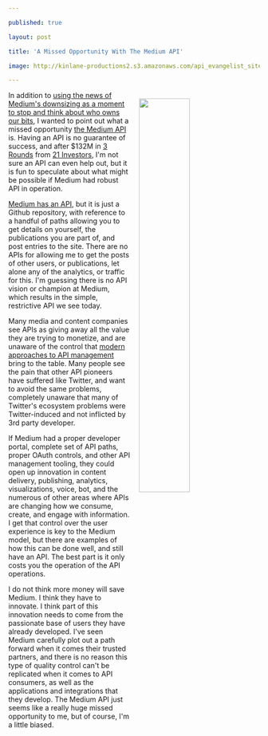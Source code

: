 ---
published: true
layout: post
title: 'A Missed Opportunity With The Medium API'
image: http://kinlane-productions2.s3.amazonaws.com/api_evangelist_site/blog/medium_storytelling_network2.jpg
---

<p><img style="padding: 15px;" src="https://kinlane-productions2.s3.amazonaws.com/api_evangelist_site/blog/medium_storytelling_network2.jpg" alt="" width="45%" align="right" />
<p>In addition to <a href="http://kinlane.com/2017/01/05/medium-and-the-importance-of-maintaining-your-own-domain/">using the news of Medium's downsizing as a moment to stop and think about who owns our bits</a>, I wanted to point out what a missed opportunity <a href="https://github.com/Medium/medium-api-docs">the Medium API</a> is. Having an API is no guarantee of success, and after&nbsp;<span class="funding_amount"><span>$</span>132M</span><span>&nbsp;</span><span class="connecting">in</span><span>&nbsp;</span><span class="funding_rounds"><a href="https://www.crunchbase.com/organization/medium/funding-rounds">3 Rounds</a></span><span>&nbsp;</span><span class="connecting">from</span><span>&nbsp;</span><a href="https://www.crunchbase.com/organization/medium/investors">21 Investors</a>, I'm not sure an API can even help out, but it is fun to speculate about what might be possible if Medium had robust API in operation.
<p><a href="https://github.com/Medium/medium-api-docs">Medium has an API</a>, but it is just a Github repository, with reference to a handful of paths allowing you to get details on yourself, the publications you are part of, and post entries to the site. There are no APIs for allowing me to get the posts of other users, or publications, let alone any of the analytics, or traffic for this. I'm guessing there is no API vision or champion at Medium, which results in the simple, restrictive API we see today.
<p>Many media and content companies see APIs as giving away all the value they are trying to monetize, and are unaware of the control that <a href="http://management.apievangelist.com/">modern approaches to API management</a> bring&nbsp;to the table. Many people see the pain that other API pioneers have suffered like Twitter, and want to avoid the same problems, completely unaware that many of Twitter's ecosystem problems were Twitter-induced&nbsp;and not inflicted by 3rd party developer.
<p>If Medium had a proper developer portal, complete set of API paths, proper OAuth controls, and other API management tooling, they could open up innovation in content delivery, publishing, analytics, visualizations, voice, bot, and the numerous of other areas where APIs are changing how we consume, create, and engage with information. I get that control over the user experience is key to the Medium model, but there are examples of how this can be done well, and still have an API. The best part is it only costs you the operation of the API operations.
<p>I do not think more money will save Medium. I think they have to innovate. I think part of this innovation needs to come from the passionate base of users they have already developed. I've seen Medium carefully plot out a path forward when it comes their trusted partners, and there is no reason this type of quality control can't be replicated when it comes to API consumers, as well as the applications and integrations that they develop. The Medium API just seems like a really huge missed opportunity to me, but of course, I'm a little biased.


